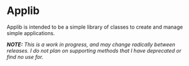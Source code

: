 # Applib

Applib is intended to be a simple library of classes to create and manage simple applications.

_**NOTE:** This is a work in progress, and may change radically between releases. I do not plan on supporting methods that I have deprecated or find no use for._
